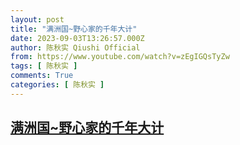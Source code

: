 ```yaml
---
layout: post
title: "满洲国~野心家的千年大计"
date: 2023-09-03T13:26:57.000Z
author: 陈秋实 Qiushi Official
from: https://www.youtube.com/watch?v=zEgIGQsTyZw
tags: [ 陈秋实 ]
comments: True
categories: [ 陈秋实 ]
---
```

<!--1693747617000-->
[满洲国~野心家的千年大计](https://www.youtube.com/watch?v=zEgIGQsTyZw)
------

<div>

</div>
